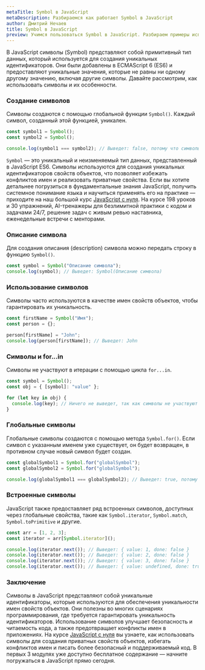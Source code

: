 ```yaml
---
metaTitle: Symbol в JavaScript
metaDescription: Разбираемся как работает Symbol в JavaScript
author: Дмитрий Нечаев
title: Symbol в JavaScript
preview: Учимся пользоваться Symbol в JavaScript. Разбираем примеры использования
---
```


В JavaScript символы (Symbol) представляют собой примитивный тип данных, который используется для создания уникальных идентификаторов. Они были добавлены в ECMAScript 6 (ES6) и предоставляют уникальные значения, которые не равны ни одному другому значению, включая другие символы. Давайте рассмотрим, как использовать символы и их особенности.

### Создание символов

Символы создаются с помощью глобальной функции `Symbol()`. Каждый символ, созданный этой функцией, уникален.

```jsx
const symbol1 = Symbol();
const symbol2 = Symbol();

console.log(symbol1 === symbol2); // Выведет: false, потому что символы уникальны

```

`Symbol` — это уникальный и неизменяемый тип данных, представленный в JavaScript ES6. Символы используются для создания уникальных идентификаторов свойств объектов, что позволяет избежать конфликтов имен и реализовать приватные свойства. Если вы хотите детальнее погрузиться в фундаментальные знания JavaScript, получить системное понимание языка и научиться применять его на практике — приходите на наш большой курс [JavaScript с нуля](https://purpleschool.ru/course/javascript-basics?utm_source=knowledgebase&utm_medium=text&utm_campaign=symbol-v-javascript). На курсе 198 уроков и 30 упражнений, AI-тренажеры для безлимитной практики с кодом и задачами 24/7, решение задач с живым ревью наставника, еженедельные встречи с менторами.

### Описание символа

Для создания описания (description) символа можно передать строку в функцию `Symbol()`.

```jsx
const symbol = Symbol("Описание символа");
console.log(symbol); // Выведет: Symbol(Описание символа)

```

### Использование символов

Символы часто используются в качестве имен свойств объектов, чтобы гарантировать их уникальность.

```jsx
const firstName = Symbol("Имя");
const person = {};

person[firstName] = "John";
console.log(person[firstName]); // Выведет: John

```

### Символы и for...in

Символы не участвуют в итерации с помощью цикла `for...in`.

```jsx
const symbol = Symbol();
const obj = { [symbol]: "value" };

for (let key in obj) {
  console.log(key); // Ничего не выведет, так как символы не участвуют в итерации
}

```

### Глобальные символы

Глобальные символы создаются с помощью метода `Symbol.for()`. Если символ с указанным именем уже существует, он будет возвращен, в противном случае новый символ будет создан.

```jsx
const globalSymbol1 = Symbol.for("globalSymbol");
const globalSymbol2 = Symbol.for("globalSymbol");

console.log(globalSymbol1 === globalSymbol2); // Выведет: true, потому что символы с одинаковым именем равны

```

### Встроенные символы

JavaScript также предоставляет ряд встроенных символов, доступных через глобальные свойства, такие как `Symbol.iterator`, `Symbol.match`, `Symbol.toPrimitive` и другие.

```jsx
const arr = [1, 2, 3];
const iterator = arr[Symbol.iterator]();

console.log(iterator.next()); // Выведет: { value: 1, done: false }
console.log(iterator.next()); // Выведет: { value: 2, done: false }
console.log(iterator.next()); // Выведет: { value: 3, done: false }
console.log(iterator.next()); // Выведет: { value: undefined, done: true }

```

### Заключение

Символы в JavaScript представляют собой уникальные идентификаторы, которые используются для обеспечения уникальности имен свойств объектов. Они полезны во многих сценариях программирования, где требуется гарантировать уникальность идентификаторов. Использование символов улучшает безопасность и читаемость кода, а также предотвращает конфликты имен в приложениях. На курсе [JavaScript с нуля](https://purpleschool.ru/course/javascript-basics?utm_source=knowledgebase&utm_medium=text&utm_campaign=symbol-v-javascript) вы узнаете, как использовать символы для создания приватных свойств объектов, избегать конфликтов имен и писать более безопасный и поддерживаемый код. В первых 3 модулях уже доступно бесплатное содержание — начните погружаться в JavaScript прямо сегодня.
